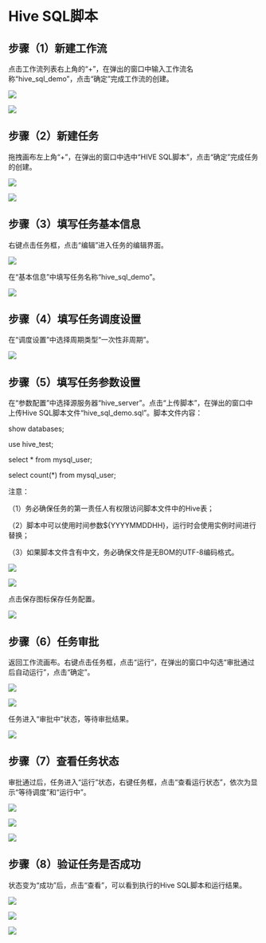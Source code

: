 Hive SQL脚本
============

步骤（1）新建工作流
-------------------

点击工作流列表右上角的“+”，在弹出的窗口中输入工作流名称“hive_sql_demo”，点击“确定”完成工作流的创建。

![](media/67361da9ef964af2775e8edb8ec47078.png)

![](media/c997336933eb70c73bdb364cce1d2b8f.png)

步骤（2）新建任务
-----------------

拖拽画布左上角“+”，在弹出的窗口中选中“HIVE SQL脚本”，点击“确定”完成任务的创建。

![](media/622096ffacb99c24b3232ce8480db615.png)

![](media/5a0917feab50ad592791bd8bc779abc5.png)

步骤（3）填写任务基本信息
-------------------------

右键点击任务框，点击“编辑”进入任务的编辑界面。

![](media/928ff774d3d001a32cef18973cd7392a.png)

在“基本信息”中填写任务名称“hive_sql_demo”。

![](media/1312fd40cffd668c3c586de5f46251c1.png)

步骤（4）填写任务调度设置
-------------------------

在“调度设置”中选择周期类型“一次性非周期”。

![](media/926fb587fcacfdde494a5d748751bca2.png)

步骤（5）填写任务参数设置
-------------------------

在“参数配置”中选择源服务器“hive_server”。点击“上传脚本”，在弹出的窗口中上传Hive
SQL脚本文件“hive_sql_demo.sql”。脚本文件内容：

show databases;

use hive_test;

select \* from mysql_user;

select count(\*) from mysql_user;

注意：

（1）务必确保任务的第一责任人有权限访问脚本文件中的Hive表；

（2）脚本中可以使用时间参数\${YYYYMMDDHH}，运行时会使用实例时间进行替换；

（3）如果脚本文件含有中文，务必确保文件是无BOM的UTF-8编码格式。

![](media/cc28f2dc0dd50d42ad43c0382d02bc51.png)

![](media/3cde27d743b182ede7ac0eb8badeddeb.png)

点击保存图标保存任务配置。

![](media/694be163554c5b5f02e29c13cdb07606.png)

步骤（6）任务审批
-----------------

返回工作流画布。右键点击任务框，点击“运行”，在弹出的窗口中勾选“审批通过后自动运行”，点击“确定”。

![](media/5e06d019c0f9e9b3e994069c2305291e.png)

![](media/85729ce3875b1d69cdfa9dcbe64942f1.png)

任务进入“审批中”状态，等待审批结果。

![](media/5645a54142c42b90f696de046a8a5659.png)

步骤（7）查看任务状态
---------------------

审批通过后，任务进入“运行”状态，右键任务框，点击“查看运行状态”，依次为显示“等待调度”和“运行中”。

![](media/8871baec453b6b4ff635149f04c80698.png)

![](media/e73a70bd31af5bdbcdde004bcf226bc5.png)

![](media/43b495dbe2f7ed2dd8132c39515643de.png)

步骤（8）验证任务是否成功
-------------------------

状态变为“成功”后，点击“查看”，可以看到执行的Hive SQL脚本和运行结果。

![](media/dda32cf9834ba00ea8c8a6ff2e35731e.png)

![](media/7a34bc8e7fdf82f3a7de586b05f899a6.png)

![](media/2e7ed7ac69a2619e9fdbb4b1b7ef37b4.png)

